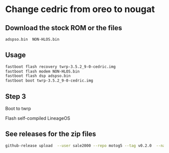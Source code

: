 # Change cedric from oreo to nougat



## Download the stock ROM or the files


```bash
adspso.bin  NON-HLOS.bin
```

## Usage

```bash
fastboot flash recovery twrp-3.5.2_9-0-cedric.img
fastboot flash modem NON-HLOS.bin
fastboot flash dsp adspso.bin
fastboot boot twrp-3.5.2_9-0-cedric.img
```

## Step 3

Boot to twrp

Flash self-compiled LineageOS

## See releases for the zip files 

```bash
github-release upload  --user sale2000 --repo motog5 --tag v0.2.0  --name "XT1676_CEDRIC_RETEU_DS_8.1.0_OPPS28.85-13-4_cid50_subsidy-DEFAULT_regulatory-DEFAULT_CFC.xml.zip" --file  XT1676_CEDRIC_RETEU_DS_8.1.0_OPPS28.85-13-4_cid50_subsidy-DEFAULT_regulatory-DEFAULT_CFC.xml.zip
```
